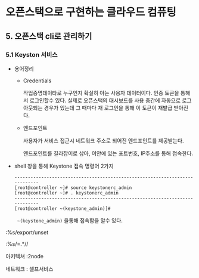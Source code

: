 # 오픈스택으로 구현하는 클라우드 컴퓨팅

## 5. 오픈스택 cli로 관리하기

### 5.1 Keyston 서비스

+ 용어정리

   + Credentials

     작업증명데이타로 누구인지 확실히 아는 사용자 데이터이다. 인증 토큰을 통해서 로그인할수 있다. 실제로 오픈스택의 대시보드를 사용 중간에 자동으로 로그아웃되는 경우가 있는데 그 때마다 재 로그인을 통해 이 토큰이 재발급 받아진다.

  +  엔드포인트

     사용자가 서비스 접근시 네트워크 주소로 되어진 엔드포인트를 제공받는다. 

     엔드포인트를 길라잡이로 삼아, 이안에 있는 포트번호, IP주소를 통해 접속한다.

+ shell 창을 통해 Keystone 접속 명령어 2가지

  ```shell
  ----------------------------------------------------------------------------
  [root@controller ~]# source keystonerc_admin 
  [root@controller ~]# . keystonerc_admin 
  ----------------------------------------------------------------------------
  [root@controller ~(keystone_admin)]#
  ```

  ` ~(keystone_admin)` 을통해 접속함을 알수 있다.

:%s/export/unset

:%s/=.*//



아키텍쳐 :2node

네트워크 : 셀프서비스